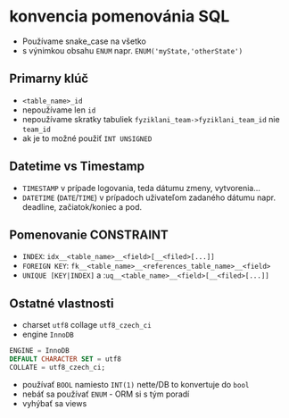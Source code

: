 # konvencia pomenovánia SQL

- Používame snake_case na všetko 
- s výnimkou obsahu `ENUM` napr. `ENUM('myState,'otherState')`

## Primarny klúč 

- `<table_name>_id`
- nepoužívame len `id`
- nepoužívame skratky tabuliek `fyziklani_team->fyziklani_team_id` nie `team_id`
- ak je to možné použiť `INT UNSIGNED`

## Datetime vs Timestamp

- `TIMESTAMP` v prípade logovania, teda dátumu zmeny, vytvorenia...
- `DATETIME` (`DATE`/`TIME`) v prípadoch uživateľom zadaného dátumu napr. deadline, začiatok/koniec a pod.

## Pomenovanie CONSTRAINT

- `INDEX`: `idx__<table_name>__<field>[__<filed>[...]]`
- `FOREIGN KEY`: `fk__<table_name>__<references_table_name>__<field>`
- `UNIQUE [KEY|INDEX]` a :`uq__<table_name>__<field>[__<filed>[...]]`

## Ostatné vlastnosti

- charset `utf8` collage `utf8_czech_ci`
- engine `InnoDB`
```sql
ENGINE = InnoDB
DEFAULT CHARACTER SET = utf8
COLLATE = utf8_czech_ci;
```
- používať `BOOL` namiesto `INT(1)` nette/DB to konvertuje do `bool`
- nebáť sa používať `ENUM` - ORM si s tým poradí 
- vyhýbať sa views

